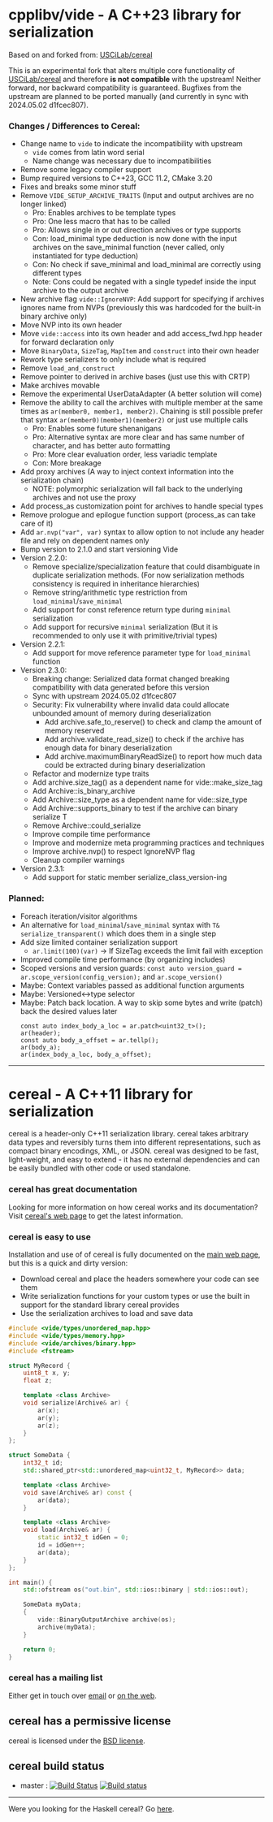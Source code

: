 **cpplibv/vide** - A C++23 library for serialization
==========================================
Based on and forked from: [USCiLab/cereal](https://github.com/USCiLab/cereal)

This is an experimental fork that alters multiple core functionality of [USCiLab/cereal](https://github.com/USCiLab/cereal) and therefore **is not compatible** with the upstream!
Neither forward, nor backward compatibility is guaranteed.
Bugfixes from the upstream are planned to be ported manually (and currently in sync with 2024.05.02 d1fcec807).

### Changes / Differences to Cereal:
- Change name to `vide` to indicate the incompatibility with upstream
  - `vide` comes from latin word serial
  - Name change was necessary due to incompatibilities
- Remove some legacy compiler support
- Bump required versions to C++23, GCC 11.2, CMake 3.20
- Fixes and breaks some minor stuff
- Remove `VIDE_SETUP_ARCHIVE_TRAITS` (Input and output archives are no longer linked)
  - Pro: Enables archives to be template types
  - Pro: One less macro that has to be called
  - Pro: Allows single in or out direction archives or type supports
  - Con: load_minimal type deduction is now done with the input archives on the save_minimal function (never called, only instantiated for type deduction)
  - Con: No check if save_minimal and load_minimal are correctly using different types
  - Note: Cons could be negated with a single typedef inside the input archive to the output archive
- New archive flag `vide::IgnoreNVP`: Add support for specifying if archives ignores name from NVPs (previously this was hardcoded for the built-in binary archive only)
- Move NVP into its own header
- Move `vide::access` into its own header and add access_fwd.hpp header for forward declaration only
- Move `BinaryData`, `SizeTag`, `MapItem` and `construct` into their own header
- Rework type serializers to only include what is required
- Remove `load_and_construct`
- Remove pointer to derived in archive bases (just use this with CRTP)
- Make archives movable
- Remove the experimental UserDataAdapter (A better solution will come)
- Remove the ability to call the archives with multiple member at the same times as `ar(member0, member1, member2)`. Chaining is still possible prefer that syntax `ar(member0)(member1)(member2)` or just use multiple calls
  - Pro: Enables some future shenanigans
  - Pro: Alternative syntax are more clear and has same number of character, and has better auto formatting
  - Pro: More clear evaluation order, less variadic template
  - Con: More breakage
- Add proxy archives (A way to inject context information into the serialization chain)
  - NOTE: polymorphic serialization will fall back to the underlying archives and not use the proxy
- Add process_as customization point for archives to handle special types
- Remove prologue and epilogue function support (process_as can take care of it)
- Add `ar.nvp("var", var)` syntax to allow option to not include any header file and rely on dependent names only
- Bump version to 2.1.0 and start versioning Vide
- Version 2.2.0:
  - Remove specialize/specialization feature that could disambiguate in duplicate serialization methods.
    (For now serialization methods consistency is required in inheritance hierarchies)
  - Remove string/arithmetic type restriction from `load_minimal`/`save_minimal`
  - Add support for const reference return type during `minimal` serialization
  - Add support for recursive `minimal` serialization (But it is recommended to only use it with primitive/trivial types)
- Version 2.2.1:
  - Add support for move reference parameter type for `load_minimal` function
- Version 2.3.0:
  - Breaking change: Serialized data format changed breaking compatibility with data generated before this version
  - Sync with upstream 2024.05.02 d1fcec807
  - Security: Fix vulnerability where invalid data could allocate unbounded amount of memory during deserialization
    - Add archive.safe_to_reserve<T>() to check and clamp the amount of memory reserved
    - Add archive.validate_read_size<T>() to check if the archive has enough data for binary deserialization
  	- Add archive.maximumBinaryReadSize() to report how much data could be extracted during binary deserialization
  - Refactor and modernize type traits
  - Add archive.size_tag() as a dependent name for vide::make_size_tag
  - Add Archive::is_binary_archive
  - Add Archive::size_type as a dependent name for vide::size_type
  - Add Archive::supports_binary<T> to test if the archive can binary serialize T
  - Remove Archive::could_serialize<T>
  - Improve compile time performance
  - Improve and modernize meta programming practices and techniques
  - Improve archive.nvp() to respect IgnoreNVP flag
  - Cleanup compiler warnings
- Version 2.3.1:
  - Add support for static member serialize_class_version-ing


### Planned:
- Foreach iteration/visitor algorithms
- An alternative for `load_minimal`/`save_minimal` syntax with `T& serialize_transparent()` which does them in a single step
- Add size limited container serialization support
  - `ar.limit(100)(var)` -> If SizeTag exceeds the limit fail with exception
- Improved compile time performance (by organizing includes)
- Scoped versions and version guards: `const auto version_guard = ar.scope_version(config_version);` and `ar.scope_version()`
- Maybe: Context variables passed as additional function arguments
- Maybe: Versioned<->type selector
- Maybe: Patch back location. A way to skip some bytes and write (patch) back the desired values later
  ```
  const auto index_body_a_loc = ar.patch<uint32_t>();
  ar(header);
  const auto body_a_offset = ar.tellp();
  ar(body_a);
  ar(index_body_a_loc, body_a_offset);
  ```

-------------------------------------------------------------------------------------------------

cereal - A C++11 library for serialization
==========================================

<p>cereal is a header-only C++11 serialization library.  cereal takes arbitrary data types and reversibly turns them into different representations, such as compact binary encodings, XML, or JSON.  cereal was designed to be fast, light-weight, and easy to extend - it has no external dependencies and can be easily bundled with other code or used standalone.</p>

### cereal has great documentation

Looking for more information on how cereal works and its documentation?  Visit [cereal's web page](https://USCiLab.github.io/cereal) to get the latest information.

### cereal is easy to use

Installation and use of of cereal is fully documented on the [main web page](https://USCiLab.github.io/cereal), but this is a quick and dirty version:

* Download cereal and place the headers somewhere your code can see them
* Write serialization functions for your custom types or use the built in support for the standard library cereal provides
* Use the serialization archives to load and save data

```cpp
#include <vide/types/unordered_map.hpp>
#include <vide/types/memory.hpp>
#include <vide/archives/binary.hpp>
#include <fstream>

struct MyRecord {
	uint8_t x, y;
	float z;

	template <class Archive>
	void serialize(Archive& ar) {
		ar(x);
		ar(y);
		ar(z);
	}
};

struct SomeData {
	int32_t id;
	std::shared_ptr<std::unordered_map<uint32_t, MyRecord>> data;

	template <class Archive>
	void save(Archive& ar) const {
		ar(data);
	}

	template <class Archive>
	void load(Archive& ar) {
		static int32_t idGen = 0;
		id = idGen++;
		ar(data);
	}
};

int main() {
	std::ofstream os("out.bin", std::ios::binary | std::ios::out);

	SomeData myData;
	{
		vide::BinaryOutputArchive archive(os);
		archive(myData);
	}

	return 0;
}
```

### cereal has a mailing list

Either get in touch over <a href="mailto:cerealcpp@googlegroups.com">email</a> or [on the web](https://groups.google.com/forum/#!forum/cerealcpp).



## cereal has a permissive license

cereal is licensed under the [BSD license](http://opensource.org/licenses/BSD-3-Clause).

## cereal build status

* master : [![Build Status](https://travis-ci.com/USCiLab/cereal.svg?branch=master)](https://travis-ci.com/USCiLab/cereal)
[![Build status](https://ci.appveyor.com/api/projects/status/91aou6smj36or0vb/branch/master?svg=true)](https://ci.appveyor.com/project/AzothAmmo/cereal/branch/master)

---

Were you looking for the Haskell cereal?  Go <a href="https://github.com/GaloisInc/cereal">here</a>.
